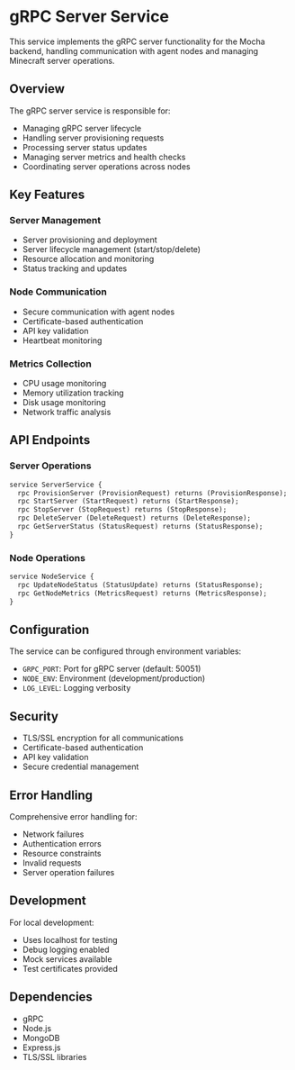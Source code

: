 # gRPC Server Service

This service implements the gRPC server functionality for the Mocha backend, handling communication with agent nodes and managing Minecraft server operations.

## Overview

The gRPC server service is responsible for:
- Managing gRPC server lifecycle
- Handling server provisioning requests
- Processing server status updates
- Managing server metrics and health checks
- Coordinating server operations across nodes

## Key Features

### Server Management
- Server provisioning and deployment
- Server lifecycle management (start/stop/delete)
- Resource allocation and monitoring
- Status tracking and updates

### Node Communication
- Secure communication with agent nodes
- Certificate-based authentication
- API key validation
- Heartbeat monitoring

### Metrics Collection
- CPU usage monitoring
- Memory utilization tracking
- Disk usage monitoring
- Network traffic analysis

## API Endpoints

### Server Operations
```protobuf
service ServerService {
  rpc ProvisionServer (ProvisionRequest) returns (ProvisionResponse);
  rpc StartServer (StartRequest) returns (StartResponse);
  rpc StopServer (StopRequest) returns (StopResponse);
  rpc DeleteServer (DeleteRequest) returns (DeleteResponse);
  rpc GetServerStatus (StatusRequest) returns (StatusResponse);
}
```

### Node Operations
```protobuf
service NodeService {
  rpc UpdateNodeStatus (StatusUpdate) returns (StatusResponse);
  rpc GetNodeMetrics (MetricsRequest) returns (MetricsResponse);
}
```

## Configuration

The service can be configured through environment variables:
- `GRPC_PORT`: Port for gRPC server (default: 50051)
- `NODE_ENV`: Environment (development/production)
- `LOG_LEVEL`: Logging verbosity

## Security

- TLS/SSL encryption for all communications
- Certificate-based authentication
- API key validation
- Secure credential management

## Error Handling

Comprehensive error handling for:
- Network failures
- Authentication errors
- Resource constraints
- Invalid requests
- Server operation failures

## Development

For local development:
- Uses localhost for testing
- Debug logging enabled
- Mock services available
- Test certificates provided

## Dependencies

- gRPC
- Node.js
- MongoDB
- Express.js
- TLS/SSL libraries 